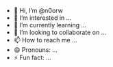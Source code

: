 - 👋 Hi, I’m @n0orw
- 👀 I’m interested in ...
- 🌱 I’m currently learning ...
- 💞️ I’m looking to collaborate on ...
- 📫 How to reach me ...
- 😄 Pronouns: ...
- ⚡ Fun fact: ...

<!---
n0orw/n0orw is a ✨ special ✨ repository because its `README.md` (this file) appears on your GitHub profile.
You can click the Preview link to take a look at your changes.
--->
